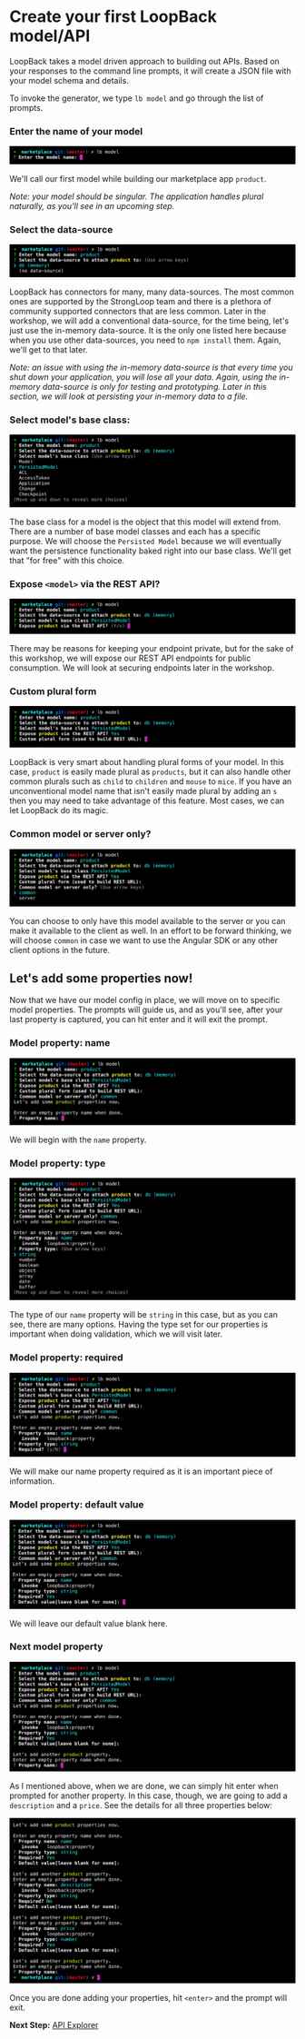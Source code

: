 # Create your first LoopBack model/API

LoopBack takes a model driven approach to building out APIs. Based on your responses to the command line prompts, it will create a JSON file with your model schema and details.

To invoke the generator, we type `lb model` and go through the list of prompts.

### Enter the name of your model

![LoopBack Model - step 1 - enter the name of your model](assets/lb-model-step01.png)

We'll call our first model while building our marketplace app `product`.

_Note: your model should be singular. The application handles plural naturally, as you'll see in an upcoming step._

### Select the data-source

![LoopBack Model - step 2 - select the data source](assets/lb-model-step02.png)

LoopBack has connectors for many, many data-sources. The most common ones are supported by the StrongLoop team and there is a plethora of community supported connectors that are less common. Later in the workshop, we will add a conventional data-source, for the time being, let's just use the in-memory data-source. It is the only one listed here because when you use other data-sources, you need to `npm install` them. Again, we'll get to that later.

_Note: an issue with using the in-memory data-source is that every time you shut down your application, you will lose all your data. Again, using the in-memory data-source is only for testing and prototyping. Later in this section, we will look at persisting your in-memory data to a file._

### Select model's base class:

![LoopBack Model - step 3 - select model's base class](assets/lb-model-step03.png)

The base class for a model is the object that this model will extend from. There are a number of base model classes and each has a specific purpose. We will choose the `Persisted Model` because we will eventually want the persistence functionality baked right into our base class. We'll get that "for free" with this choice.

### Expose `<model>` via the REST API?

![LoopBack Model - step 4 - expose model via the rest api?](assets/lb-model-step04.png)

There may be reasons for keeping your endpoint private, but for the sake of this workshop, we will expose our REST API endpoints for public consumption. We will look at securing endpoints later in the workshop.

### Custom plural form

![LoopBack Model - step 5 - custom plural form](assets/lb-model-step05.png)

LoopBack is very smart about handling plural forms of your model. In this case, `product` is easily made plural as `products`, but it can also handle other common plurals such as `child` to `children` and `mouse` to `mice`. If you have an unconventional model name that isn't easily made plural by adding an `s` then you may need to take advantage of this feature. Most cases, we can let LoopBack do its magic.

### Common model or server only?

![LoopBack Model - step 6 - common model or server only?](assets/lb-model-step06.png)

You can choose to only have this model available to the server or you can make it available to the client as well. In an effort to be forward thinking, we will choose `common` in case we want to use the Angular SDK or any other client options in the future.

## Let's add some properties now!

Now that we have our model config in place, we will move on to specific model properties. The prompts will guide us, and as you'll see, after your last property is captured, you can hit enter and it will exit the prompt.

### Model property: name

![LoopBack Model - step 7 - model property: name](assets/lb-model-step07.png)

We will begin with the `name` property.

### Model property: type

![LoopBack Model - step 8 - model property: type](assets/lb-model-step08.png)

The type of our `name` property will be `string` in this case, but as you can see, there are many options. Having the type set for our properties is important when doing validation, which we will visit later.

### Model property: required

![LoopBack Model - step 9 - model property: required](assets/lb-model-step09.png)

We will make our name property required as it is an important piece of information.

### Model property: default value

![LoopBack Model - step 10 - model property: default value](assets/lb-model-step10.png)

We will leave our default value blank here.

### Next model property

![LoopBack Model - step 11 - model property: done](assets/lb-model-step11.png)

As I mentioned above, when we are done, we can simply hit enter when prompted for another property. In this case, though, we are going to add a `description` and a `price`. See the details for all three properties below:

![LoopBack Model - step 11 - all three model properites](assets/lb-model-step12.png)

Once you are done adding your properties, hit `<enter>` and the prompt will exit.

**Next Step:** [API Explorer](02-api-explorer.md)

